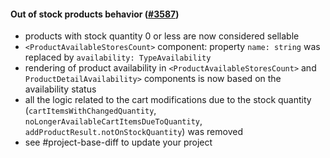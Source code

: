 #### Out of stock products behavior ([#3587](https://github.com/shopsys/shopsys/pull/3587))

-   products with stock quantity 0 or less are now considered sellable
-   `<ProductAvailableStoresCount>` component: property `name: string` was replaced by `availability: TypeAvailability`
-   rendering of product availability in `<ProductAvailableStoresCount>` and `ProductDetailAvailability>` components is now based on the availability status
-   all the logic related to the cart modifications due to the stock quantity (`cartItemsWithChangedQuantity`, `noLongerAvailableCartItemsDueToQuantity`, `addProductResult.notOnStockQuantity`) was removed
-   see #project-base-diff to update your project
